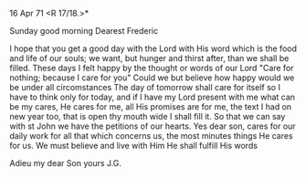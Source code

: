  16 Apr 71
 <R 17/18.>*

Sunday good morning Dearest Frederic

I hope that you get a good day with the Lord with His word which is the food and life of our souls; we want, but hunger and thirst after, than we shall be filled. These days I felt happy by the thought or words of our Lord "Care for nothing; because I care for you" Could we but believe how happy would we be under all circomstances The day of tomorrow shall care for itself so I have to think only for today, and if I have my Lord present with me what can be my cares, He cares for me, all His promises are for me, the text I had on new year too, that is open thy mouth wide I shall fill it. So that we can say with st John we have the petitions of our hearts. Yes dear son, cares for our daily work for all that which concerns us, the most minutes things He cares for us. We must believe and live with Him He shall fulfill His words

 Adieu my dear Son
 yours J.G.
